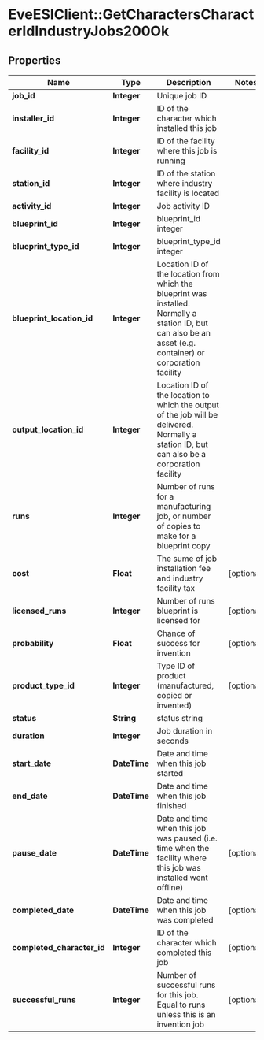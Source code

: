 # EveESIClient::GetCharactersCharacterIdIndustryJobs200Ok

## Properties
Name | Type | Description | Notes
------------ | ------------- | ------------- | -------------
**job_id** | **Integer** | Unique job ID | 
**installer_id** | **Integer** | ID of the character which installed this job | 
**facility_id** | **Integer** | ID of the facility where this job is running | 
**station_id** | **Integer** | ID of the station where industry facility is located | 
**activity_id** | **Integer** | Job activity ID | 
**blueprint_id** | **Integer** | blueprint_id integer | 
**blueprint_type_id** | **Integer** | blueprint_type_id integer | 
**blueprint_location_id** | **Integer** | Location ID of the location from which the blueprint was installed. Normally a station ID, but can also be an asset (e.g. container) or corporation facility | 
**output_location_id** | **Integer** | Location ID of the location to which the output of the job will be delivered. Normally a station ID, but can also be a corporation facility | 
**runs** | **Integer** | Number of runs for a manufacturing job, or number of copies to make for a blueprint copy | 
**cost** | **Float** | The sume of job installation fee and industry facility tax | [optional] 
**licensed_runs** | **Integer** | Number of runs blueprint is licensed for | [optional] 
**probability** | **Float** | Chance of success for invention | [optional] 
**product_type_id** | **Integer** | Type ID of product (manufactured, copied or invented) | [optional] 
**status** | **String** | status string | 
**duration** | **Integer** | Job duration in seconds | 
**start_date** | **DateTime** | Date and time when this job started | 
**end_date** | **DateTime** | Date and time when this job finished | 
**pause_date** | **DateTime** | Date and time when this job was paused (i.e. time when the facility where this job was installed went offline) | [optional] 
**completed_date** | **DateTime** | Date and time when this job was completed | [optional] 
**completed_character_id** | **Integer** | ID of the character which completed this job | [optional] 
**successful_runs** | **Integer** | Number of successful runs for this job. Equal to runs unless this is an invention job | [optional] 


